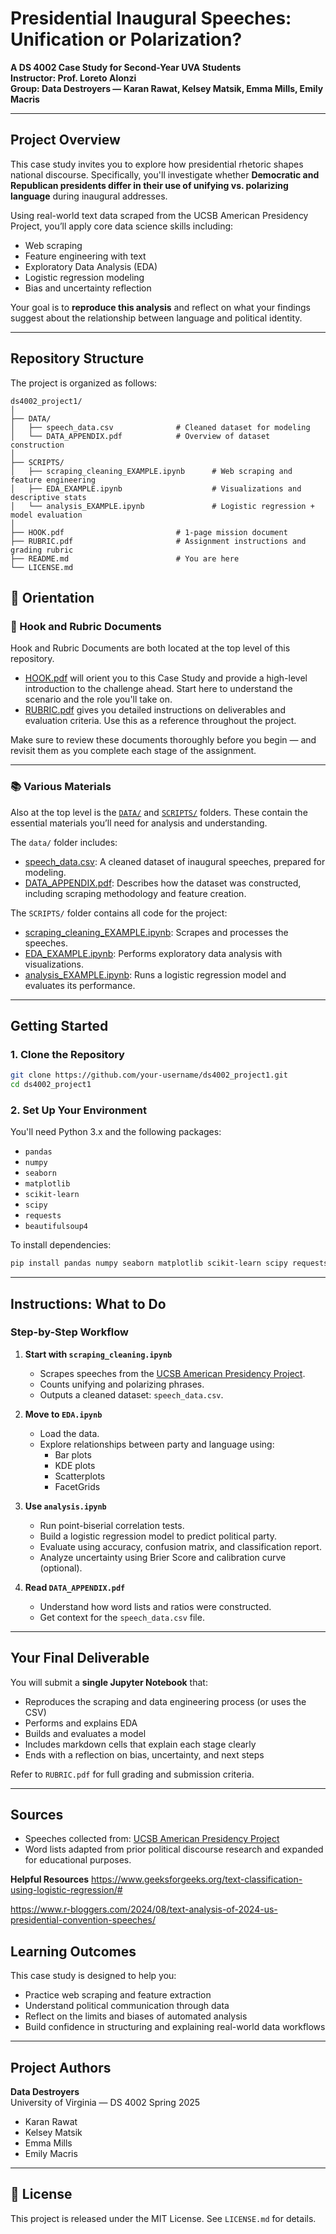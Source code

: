 
#  Presidential Inaugural Speeches: Unification or Polarization?

**A DS 4002 Case Study for Second-Year UVA Students**  
**Instructor: Prof. Loreto Alonzi**  
**Group: Data Destroyers — Karan Rawat, Kelsey Matsik, Emma Mills, Emily Macris**

---

## Project Overview

This case study invites you to explore how presidential rhetoric shapes national discourse. Specifically, you'll investigate whether **Democratic and Republican presidents differ in their use of unifying vs. polarizing language** during inaugural addresses.

Using real-world text data scraped from the UCSB American Presidency Project, you’ll apply core data science skills including:

- Web scraping
- Feature engineering with text
- Exploratory Data Analysis (EDA)
- Logistic regression modeling
- Bias and uncertainty reflection

Your goal is to **reproduce this analysis** and reflect on what your findings suggest about the relationship between language and political identity.

---

##  Repository Structure

The project is organized as follows:

```
ds4002_project1/
│
├── DATA/
│   ├── speech_data.csv              # Cleaned dataset for modeling
│   └── DATA_APPENDIX.pdf            # Overview of dataset construction
│
├── SCRIPTS/
│   ├── scraping_cleaning_EXAMPLE.ipynb      # Web scraping and feature engineering
│   ├── EDA_EXAMPLE.ipynb                    # Visualizations and descriptive stats
│   └── analysis_EXAMPLE.ipynb               # Logistic regression + model evaluation
│
├── HOOK.pdf                         # 1-page mission document
├── RUBRIC.pdf                       # Assignment instructions and grading rubric
├── README.md                        # You are here
└── LICENSE.md
```
## 📂 Orientation

### 📄 Hook and Rubric Documents

Hook and Rubric Documents are both located at the top level of this repository.

- [HOOK.pdf](./HOOK.pdf) will orient you to this Case Study and provide a high-level introduction to the challenge ahead. Start here to understand the scenario and the role you'll take on.
- [RUBRIC.pdf](./RUBRIC.pdf) gives you detailed instructions on deliverables and evaluation criteria. Use this as a reference throughout the project.

Make sure to review these documents thoroughly before you begin — and revisit them as you complete each stage of the assignment.

---

### 📚 Various Materials

Also at the top level is the [`DATA/`](./DATA/) and [`SCRIPTS/`](./SCRIPTS/) folders. These contain the essential materials you’ll need for analysis and understanding.

The `data/` folder includes:
- [speech_data.csv](./DATA/speech_data.csv): A cleaned dataset of inaugural speeches, prepared for modeling.
- [DATA_APPENDIX.pdf](./DATA/DATA_APPENDIX.pdf): Describes how the dataset was constructed, including scraping methodology and feature creation.

The `SCRIPTS/` folder contains all code for the project:
- [scraping_cleaning_EXAMPLE.ipynb](./SCRIPTS/scraping_cleaning_EXAMPLE.ipynb): Scrapes and processes the speeches.
- [EDA_EXAMPLE.ipynb](./SCRIPTS/EDA_EXAMPLE.ipynb): Performs exploratory data analysis with visualizations.
- [analysis_EXAMPLE.ipynb](./SCRIPTS/analysis_EXAMPLE.ipynb): Runs a logistic regression model and evaluates its performance.





---

##  Getting Started

### 1. **Clone the Repository**
```bash
git clone https://github.com/your-username/ds4002_project1.git
cd ds4002_project1
```

### 2. **Set Up Your Environment**

You'll need Python 3.x and the following packages:

- `pandas`
- `numpy`
- `seaborn`
- `matplotlib`
- `scikit-learn`
- `scipy`
- `requests`
- `beautifulsoup4`

To install dependencies:
```bash
pip install pandas numpy seaborn matplotlib scikit-learn scipy requests beautifulsoup4
```

---

## Instructions: What to Do

### Step-by-Step Workflow

1. **Start with `scraping_cleaning.ipynb`**
   - Scrapes speeches from the [UCSB American Presidency Project](https://www.presidency.ucsb.edu/).
   - Counts unifying and polarizing phrases.
   - Outputs a cleaned dataset: `speech_data.csv`.

2. **Move to `EDA.ipynb`**
   - Load the data.
   - Explore relationships between party and language using:
     - Bar plots
     - KDE plots
     - Scatterplots
     - FacetGrids

3. **Use `analysis.ipynb`**
   - Run point-biserial correlation tests.
   - Build a logistic regression model to predict political party.
   - Evaluate using accuracy, confusion matrix, and classification report.
   - Analyze uncertainty using Brier Score and calibration curve (optional).

4. **Read `DATA_APPENDIX.pdf`**
   - Understand how word lists and ratios were constructed.
   - Get context for the `speech_data.csv` file.

---

## Your Final Deliverable

You will submit a **single Jupyter Notebook** that:

- Reproduces the scraping and data engineering process (or uses the CSV)
- Performs and explains EDA
- Builds and evaluates a model
- Includes markdown cells that explain each stage clearly
- Ends with a reflection on bias, uncertainty, and next steps

Refer to `RUBRIC.pdf` for full grading and submission criteria.

---

## Sources

- Speeches collected from: [UCSB American Presidency Project](https://www.presidency.ucsb.edu/documents/app-categories/spoken-addresses-and-remarks/presidential/inaugural-addresses)
- Word lists adapted from prior political discourse research and expanded for educational purposes.

**Helpful Resources**
https://www.geeksforgeeks.org/text-classification-using-logistic-regression/#

https://www.r-bloggers.com/2024/08/text-analysis-of-2024-us-presidential-convention-speeches/
##  Learning Outcomes

This case study is designed to help you:
- Practice web scraping and feature extraction
- Understand political communication through data
- Reflect on the limits and biases of automated analysis
- Build confidence in structuring and explaining real-world data workflows

---

## Project Authors

**Data Destroyers**  
University of Virginia — DS 4002 Spring 2025  
- Karan Rawat  
- Kelsey Matsik  
- Emma Mills  
- Emily Macris

---

## 📜 License

This project is released under the MIT License. See `LICENSE.md` for details.
